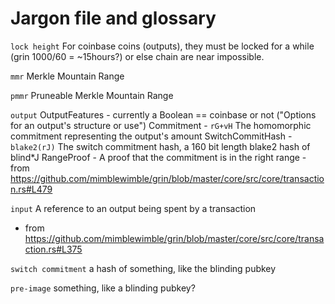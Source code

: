 # Jargon file and glossary

`lock height`
  For coinbase coins (outputs), they must be locked for a while (grin 1000/60 = ~15hours?) or else chain are near impossible.

`mmr`
  Merkle Mountain Range

`pmmr`
  Pruneable Merkle Mountain Range

`output`
	OutputFeatures - currently a Boolean == coinbase or not ("Options for an output's structure or use")
	Commitment - `rG+vH` The homomorphic commitment representing the output's amount
	SwitchCommitHash - `blake2(rJ)` The switch commitment hash, a 160 bit length blake2 hash of blind*J
	RangeProof - A proof that the commitment is in the right range
	- from https://github.com/mimblewimble/grin/blob/master/core/src/core/transaction.rs#L479

`input`
	A reference to an output being spent by a transaction
  - from https://github.com/mimblewimble/grin/blob/master/core/src/core/transaction.rs#L375



`switch commitment`
      a hash of something, like the blinding pubkey

`pre-image`
    something, like a blinding pubkey?